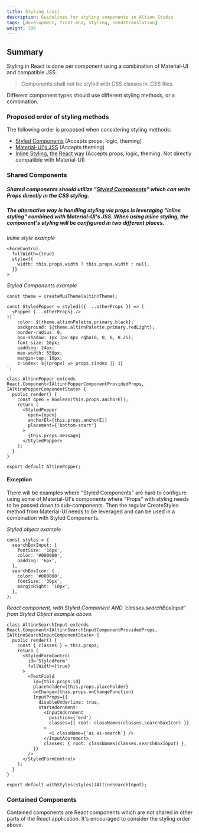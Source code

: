 ```yaml
---
title: Styling (css)
description: Guidelines for styling components in Altinn Studio
tags: [development, front-end, styling, needstranslation]
weight: 100
---
```


## Summary

Styling in React is done per component using a combination of Material-UI and compatible JSS.

> Components shall not be styled with CSS classes in .CSS files.

Different component types should use different styling methods, or a combination.

### Proposed order of styling methods

The following order is proposed when considering styling methods:

- [Styled Components](https://material-ui.com/guides/interoperability/#styled-components) (Accepts props, logic, theming)
- [Material-UI's JSS](https://material-ui.com/customization/css-in-js/) (Accepts theming)
- [Inline Styling, the React way](https://reactjs.org/docs/dom-elements.html#style) (Accepts props, logic, theming. Not directly compatible with Material-UI)

### Shared Components

##### Shared components should utilize "[Styled Components](https://material-ui.com/guides/interoperability/#styled-components)" which can write Props directly in the CSS styling.

##### The alternative way is handling styling via props is leveraging "inline styling" combined with Material-UI's JSS. When using inline styling, the component's styling will be configured in two different places.

*Inline style example*

````tsx
<FormControl
  fullWidth={true}
  style={{
    width: this.props.width ? this.props.width : null,
  }}
>
````

*Styled Components example*

```tsx
const theme = createMuiTheme(altinnTheme);

const StyledPopper = styled(({ ...otherProps }) => (
  <Popper {...otherProps} />
))`
    color: ${theme.altinnPalette.primary.black};
    background: ${theme.altinnPalette.primary.redLight};
    border-radius: 0;
    box-shadow: 1px 1px 4px rgba(0, 0, 0, 0.25);
    font-size: 16px;
    padding: 24px;
    max-width: 550px;
    margin-top: 10px;
    z-index: ${(props) => props.zIndex || 1}
`;

class AltinnPopper extends React.Component<IAltinnPopperComponentProvidedProps, IAltinnPopperComponentState> {
  public render() {
    const open = Boolean(this.props.anchorEl);
    return (
      <StyledPopper
        open={open}
        anchorEl={this.props.anchorEl}
        placement={'bottom-start'}
      >
        {this.props.message}
      </StyledPopper>
    );
  }
}

export default AltinnPopper;
```

#### Exception

There will be examples where "Styled Components" are hard to configure using some of Material-UI's components where "Props" with styling needs to be passed down to sub-components. Then the regular CreateStyles method from Material-UI needs to be leveraged and can be used in a combination with Styled Components.

*Styled object example*

```tsx
const styles = {
  searchBoxInput: {
    fontSize: '16px',
    color: '#000000',
    padding: '6px',
  },
  searchBoxIcon: {
    color: '#000000',
    fontSize: '30px',
    marginRight: '10px',
  },
};
```

*React component, with Styled Component AND 'classes.searchBoxInput' from Styled Object example above.*

```tsx
class AltinnSearchInput extends React.Component<IAltinnSearchInputComponentProvidedProps, IAltinnSearchInputComponentState> {
  public render() {
    const { classes } = this.props;
    return (
      <StyledFormControl
        id='StyledForm'
        fullWidth={true}
      >
        <TextField
          id={this.props.id}
          placeholder={this.props.placeholder}
          onChange={this.props.onChangeFunction}
          InputProps={{
            disableUnderline: true,
            startAdornment:
              <InputAdornment
                position={'end'}
                classes={{ root: classNames(classes.searchBoxIcon) }}
              >
                <i className={'ai ai-search'} />
              </InputAdornment>,
              classes: { root: classNames(classes.searchBoxInput) },
          }}
        />
      </StyledFormControl>
    );
  }
}

export default withStyles(styles)(AltinnSearchInput);
```

### Contained Components

Contained components are React components which are not shared in other parts of the React application. It's encouraged to consider the styling order above.
